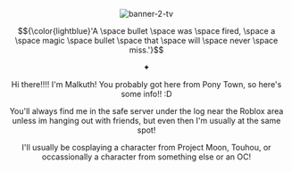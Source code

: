 <p align="center"><img src="https://i.ibb.co/BHCpvC0x/banner-2-tv.png" alt="banner-2-tv"></p>

<p align="center">$${\color{lightblue}'A \space bullet \space was \space fired, \space a \space magic \space bullet \space that \space will \space never \space miss.'}$$</p>

<p align="center">✦</p>
<p align="center">Hi there!!!! I'm Malkuth! You probably got here from Pony Town, so here's some info!! :D </p>
<p align="center">You'll always find me in the safe server under the log near the Roblox area unless im hanging out with friends, but even then I'm usually at the same spot!</p>
<p align="center">I'll usually be cosplaying a character from Project Moon, Touhou, or occassionally a character from something else or an OC!</p>
